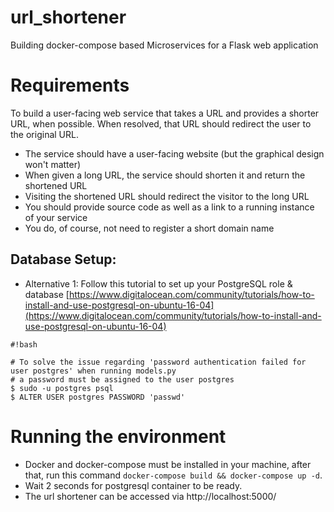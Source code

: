 # url_shortener
Building docker-compose based Microservices for a Flask web application

# Requirements

To build a user-facing web service that takes a URL and provides a shorter URL, when possible. When resolved, that URL should redirect the user to the original URL.

- The service should have a user-facing website (but the graphical design won't matter)
- When given a long URL, the service should shorten it and return the shortened URL
- Visiting the shortened URL should redirect the visitor to the long URL
- You should provide source code as well as a link to a running instance of your service
- You do, of course, not need to register a short domain name


## Database Setup:

- Alternative 1: Follow this tutorial to set up your PostgreSQL role & database
		[https://www.digitalocean.com/community/tutorials/how-to-install-and-use-postgresql-on-ubuntu-16-04](https://www.digitalocean.com/community/tutorials/how-to-install-and-use-postgresql-on-ubuntu-16-04)
```
#!bash

# To solve the issue regarding 'password authentication failed for user postgres' when running models.py
# a password must be assigned to the user postgres
$ sudo -u postgres psql
$ ALTER USER postgres PASSWORD 'passwd'
```

# Running the environment

- Docker and docker-compose must be installed in your machine, after that, run this command `docker-compose build && docker-compose up -d`.
- Wait 2 seconds for postgresql container to be ready.
- The url shortener can be accessed via http://localhost:5000/